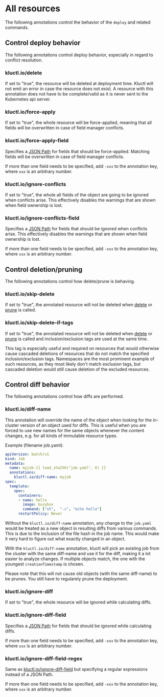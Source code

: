 <!-- This comment is uncommented when auto-synced to www-kluctl.io

---
title: "All resources"
linkTitle: "All resources"
weight: 1
description: >
  Annotations on all resources
---
-->

# All resources

The following annotations control the behavior of the `deploy` and related commands.

## Control deploy behavior

The following annotations control deploy behavior, especially in regard to conflict resolution.

### kluctl.io/delete
If set to "true", the resource will be deleted at deployment time. Kluctl will not emit an error in case the resource
does not exist. A resource with this annotation does not have to be complete/valid as it is never sent to the Kubernetes
api server.

### kluctl.io/force-apply
If set to "true", the whole resource will be force-applied, meaning that all fields will be overwritten in case of
field manager conflicts.

### kluctl.io/force-apply-field
Specifies a [JSON Path](https://goessner.net/articles/JsonPath/) for fields that should be force-applied. Matching
fields will be overwritten in case of field manager conflicts.

If more than one field needs to be specified, add `-xxx` to the annotation key, where `xxx` is an arbitrary number.

### kluctl.io/ignore-conflicts
If set to "true", the whole all fields of the object are going to be ignored when conflicts arise.
This effectively disables the warnings that are shown when field ownership is lost.

### kluctl.io/ignore-conflicts-field
Specifies a [JSON Path](https://goessner.net/articles/JsonPath/) for fields that should be ignored when conflicts arise.
This effectively disables the warnings that are shown when field ownership is lost.

If more than one field needs to be specified, add `-xxx` to the annotation key, where `xxx` is an arbitrary number.

## Control deletion/pruning

The following annotations control how delete/prune is behaving.

### kluctl.io/skip-delete
If set to "true", the annotated resource will not be deleted when [delete](../../commands/delete.md) or
[prune](../../commands/prune.md) is called.

### kluctl.io/skip-delete-if-tags
If set to "true", the annotated resource will not be deleted when [delete](../../commands/delete.md) or
[prune](../../commands/prune.md) is called and inclusion/exclusion tags are used at the same time.

This tag is especially useful and required on resources that would otherwise cause cascaded deletions of resources that
do not match the specified inclusion/exclusion tags. Namespaces are the most prominent example of such resources, as
they most likely don't match exclusion tags, but cascaded deletion would still cause deletion of the excluded resources.

## Control diff behavior

The following annotations control how diffs are performed.

### kluctl.io/diff-name
This annotation will override the name of the object when looking for the in-cluster version of an object used for
diffs. This is useful when you are forced to use new names for the same objects whenever the content changes, e.g.
for all kinds of immutable resource types.

Example (filename job.yaml):
```yaml
apiVersion: batch/v1
kind: Job
metadata:
  name: myjob-{{ load_sha256("job.yaml", 6) }}
  annotations:
    kluctl.io/diff-name: myjob
spec:
  template:
    spec:
      containers:
      - name: hello
        image: busybox
        command: ["sh",  "-c", "echo hello"]
      restartPolicy: Never
```

Without the `kluctl.io/diff-name` annotation, any change to the `job.yaml` would be treated as a new object in resulting
diffs from various commands. This is due to the inclusion of the file hash in the job name. This would make it very hard
to figure out what exactly changed in an object.

With the `kluctl.io/diff-name` annotation, kluctl will pick an existing job from the cluster with the same diff-name
and use it for the diff, making it a lot easier to analyze changes. If multiple objects match, the one with the youngest
`creationTimestamp` is chosen.

Please note that this will not cause old objects (with the same diff-name) to be prunes. You still have to regularely
prune the deployment.

### kluctl.io/ignore-diff
If set to "true", the whole resource will be ignored while calculating diffs.

### kluctl.io/ignore-diff-field
Specifies a [JSON Path](https://goessner.net/articles/JsonPath/) for fields that should be ignored while calculating
diffs.

If more than one field needs to be specified, add `-xxx` to the annotation key, where `xxx` is an arbitrary number.

### kluctl.io/ignore-diff-field-regex
Same as [kluctl.io/ignore-diff-field](#kluctlioignore-diff-field) but specifying a regular expressions instead of a
JSON Path.

If more than one field needs to be specified, add `-xxx` to the annotation key, where `xxx` is an arbitrary number.
